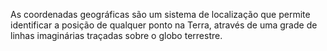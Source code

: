 As coordenadas geográficas são um sistema de localização que permite identificar a posição de qualquer ponto na Terra, através de uma grade de linhas imaginárias traçadas sobre o globo terrestre.